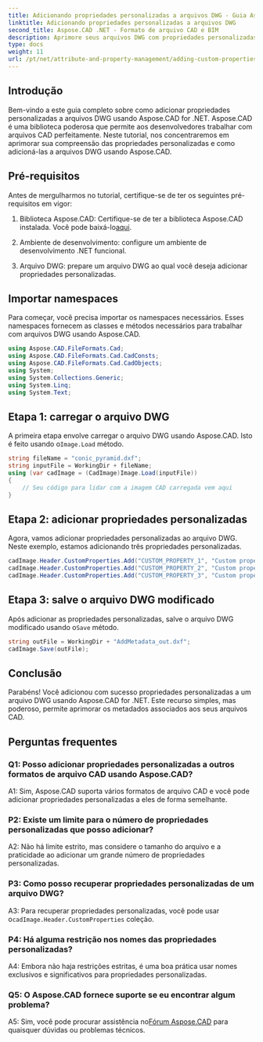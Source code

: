 ```yaml
---
title: Adicionando propriedades personalizadas a arquivos DWG - Guia Aspose.CAD
linktitle: Adicionando propriedades personalizadas a arquivos DWG
second_title: Aspose.CAD .NET - Formato de arquivo CAD e BIM
description: Aprimore seus arquivos DWG com propriedades personalizadas usando Aspose.CAD for .NET. Siga nosso guia passo a passo para adicionar metadados significativos sem esforço.
type: docs
weight: 11
url: /pt/net/attribute-and-property-management/adding-custom-properties-to-dwg/
---
```

## Introdução

Bem-vindo a este guia completo sobre como adicionar propriedades personalizadas a arquivos DWG usando Aspose.CAD for .NET. Aspose.CAD é uma biblioteca poderosa que permite aos desenvolvedores trabalhar com arquivos CAD perfeitamente. Neste tutorial, nos concentraremos em aprimorar sua compreensão das propriedades personalizadas e como adicioná-las a arquivos DWG usando Aspose.CAD.

## Pré-requisitos

Antes de mergulharmos no tutorial, certifique-se de ter os seguintes pré-requisitos em vigor:

1.  Biblioteca Aspose.CAD: Certifique-se de ter a biblioteca Aspose.CAD instalada. Você pode baixá-lo[aqui](https://releases.aspose.com/cad/net/).

2. Ambiente de desenvolvimento: configure um ambiente de desenvolvimento .NET funcional.

3. Arquivo DWG: prepare um arquivo DWG ao qual você deseja adicionar propriedades personalizadas.

## Importar namespaces

Para começar, você precisa importar os namespaces necessários. Esses namespaces fornecem as classes e métodos necessários para trabalhar com arquivos DWG usando Aspose.CAD.

```csharp
using Aspose.CAD.FileFormats.Cad;
using Aspose.CAD.FileFormats.Cad.CadConsts;
using Aspose.CAD.FileFormats.Cad.CadObjects;
using System;
using System.Collections.Generic;
using System.Linq;
using System.Text;
```

## Etapa 1: carregar o arquivo DWG

 A primeira etapa envolve carregar o arquivo DWG usando Aspose.CAD. Isto é feito usando o`Image.Load` método.

```csharp
string fileName = "conic_pyramid.dxf";
string inputFile = WorkingDir + fileName;
using (var cadImage = (CadImage)Image.Load(inputFile))
{
    // Seu código para lidar com a imagem CAD carregada vem aqui
}
```

## Etapa 2: adicionar propriedades personalizadas

Agora, vamos adicionar propriedades personalizadas ao arquivo DWG. Neste exemplo, estamos adicionando três propriedades personalizadas.

```csharp
cadImage.Header.CustomProperties.Add("CUSTOM_PROPERTY_1", "Custom property test 1");
cadImage.Header.CustomProperties.Add("CUSTOM_PROPERTY_2", "Custom property test 2");
cadImage.Header.CustomProperties.Add("CUSTOM_PROPERTY_3", "Custom property test 3");
```

## Etapa 3: salve o arquivo DWG modificado

 Após adicionar as propriedades personalizadas, salve o arquivo DWG modificado usando o`Save` método.

```csharp
string outFile = WorkingDir + "AddMetadata_out.dxf";
cadImage.Save(outFile);
```

## Conclusão

Parabéns! Você adicionou com sucesso propriedades personalizadas a um arquivo DWG usando Aspose.CAD for .NET. Este recurso simples, mas poderoso, permite aprimorar os metadados associados aos seus arquivos CAD.

## Perguntas frequentes

### Q1: Posso adicionar propriedades personalizadas a outros formatos de arquivo CAD usando Aspose.CAD?

A1: Sim, Aspose.CAD suporta vários formatos de arquivo CAD e você pode adicionar propriedades personalizadas a eles de forma semelhante.

### P2: Existe um limite para o número de propriedades personalizadas que posso adicionar?

A2: Não há limite estrito, mas considere o tamanho do arquivo e a praticidade ao adicionar um grande número de propriedades personalizadas.

### P3: Como posso recuperar propriedades personalizadas de um arquivo DWG?

 A3: Para recuperar propriedades personalizadas, você pode usar o`cadImage.Header.CustomProperties` coleção.

### P4: Há alguma restrição nos nomes das propriedades personalizadas?

A4: Embora não haja restrições estritas, é uma boa prática usar nomes exclusivos e significativos para propriedades personalizadas.

### Q5: O Aspose.CAD fornece suporte se eu encontrar algum problema?

 A5: Sim, você pode procurar assistência no[Fórum Aspose.CAD](https://forum.aspose.com/c/cad/19) para quaisquer dúvidas ou problemas técnicos.